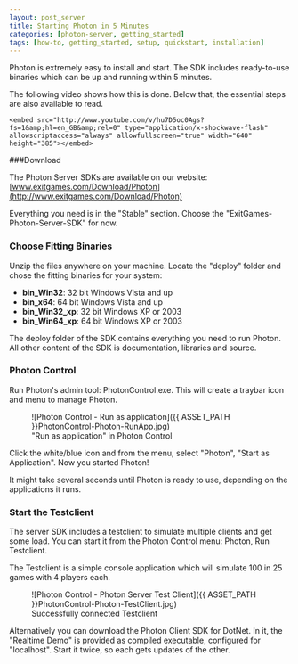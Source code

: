 ```yaml
---
layout: post_server
title: Starting Photon in 5 Minutes
categories: [photon-server, getting_started]
tags: [how-to, getting_started, setup, quickstart, installation]
---
```


Photon is extremely easy to install and start.
The SDK includes ready-to-use binaries which can be up and running within 5 minutes.

The following video shows how this is done. Below that, the essential steps are also available to read.

<object width="640" height="385">
    <param name="movie" value="http://www.youtube.com/v/hu7D5oc0Ags?fs=1&amp;hl=en_GB&amp;rel=0"></param><param name="allowFullScreen" value="true"></param>
    <param name="allowscriptaccess" value="always"></param>
    
    <embed src="http://www.youtube.com/v/hu7D5oc0Ags?fs=1&amp;hl=en_GB&amp;rel=0" type="application/x-shockwave-flash" allowscriptaccess="always" allowfullscreen="true" width="640" height="385"></embed>
</object>


###Download

The Photon Server SDKs are available on our website:
[www.exitgames.com/Download/Photon](http://www.exitgames.com/Download/Photon)

Everything you need is in the "Stable" section. Choose the "ExitGames-Photon-Server-SDK" for now.


### Choose Fitting Binaries
Unzip the files anywhere on your machine. Locate the "deploy" folder and chose the fitting binaries for your system:

- **bin_Win32**: 32 bit Windows Vista and up
- **bin_x64**: 64 bit Windows Vista and up
- **bin_Win32_xp**: 32 bit Windows XP or 2003
- **bin_Win64_xp**: 64 bit Windows XP or 2003

The deploy folder of the SDK contains everything you need to run Photon. All other content of the SDK is documentation, libraries and source.


### Photon Control

Run Photon's admin tool: PhotonControl.exe. This will create a traybar icon and menu to manage Photon.

<figure>
![Photon Control - Run as application]({{ ASSET_PATH }}PhotonControl-Photon-RunApp.jpg)
<figcaption>"Run as application" in Photon Control</figcaption>
</figure>

Click the white/blue icon and from the menu, select "Photon", "Start as Application". Now you started Photon!

It might take several seconds until Photon is ready to use, depending on the applications it runs.


### Start the Testclient

The server SDK includes a testclient to simulate multiple clients and get some load.
You can start it from the Photon Control menu: Photon, Run Testclient.

The Testclient is a simple console application which will simulate 100 in 25 games with 4 players each.

<figure>
![Photon Control - Photon Server Test Client]({{ ASSET_PATH }}PhotonControl-Photon-TestClient.jpg)
<figcaption>Successfully connected Testclient</figcaption>
</figure>

Alternatively you can download the Photon Client SDK for DotNet.
In it, the "Realtime Demo" is provided as compiled executable, configured for "localhost".
Start it twice, so each gets updates of the other.
